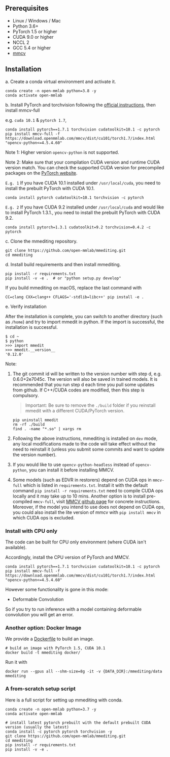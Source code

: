 ## Prerequisites

- Linux / Windows / Mac
- Python 3.6+
- PyTorch 1.5 or higher
- CUDA 9.0 or higher
- NCCL 2
- GCC 5.4 or higher
- [mmcv](https://github.com/open-mmlab/mmcv)

## Installation

a. Create a conda virtual environment and activate it.

```shell
conda create -n open-mmlab python=3.8 -y
conda activate open-mmlab
```

b. Install PyTorch and torchvision following the [official instructions](https://pytorch.org/), then install mmcv-full

e.g. `cuda 10.1` & `pytorch 1.7`,

```shell
conda install pytorch==1.7.1 torchvision cudatoolkit=10.1 -c pytorch
pip install mmcv-full -f https://download.openmmlab.com/mmcv/dist/cu101/torch1.7/index.html "opencv-python<=4.5.4.60"
```

Note 1: Higher version `opencv-python` is not supported.

Note 2: Make sure that your compilation CUDA version and runtime CUDA version match.
You can check the supported CUDA version for precompiled packages on the [PyTorch website](https://pytorch.org/).

`E.g. 1` If you have CUDA 10.1 installed under `/usr/local/cuda`, you need to install the prebuilt PyTorch with CUDA 10.1.

```shell
conda install pytorch cudatoolkit=10.1 torchvision -c pytorch
```

`E.g. 2` If you have CUDA 9.2 installed under `/usr/local/cuda` and would like to install
PyTorch 1.3.1., you need to install the prebuilt PyTorch with CUDA 9.2.

```shell
conda install pytorch=1.3.1 cudatoolkit=9.2 torchvision=0.4.2 -c pytorch
```

c. Clone the mmediting repository.

```shell
git clone https://github.com/open-mmlab/mmediting.git
cd mmediting
```

d. Install build requirements and then install mmediting.

```shell
pip install -r requirements.txt
pip install -v -e .  # or "python setup.py develop"
```

If you build mmediting on macOS, replace the last command with

```
CC=clang CXX=clang++ CFLAGS='-stdlib=libc++' pip install -e .
```

e. Verify installation

After the installation is complete, you can switch to another directory (such as `/home`) and try to import mmedit in python. If the import is successful, the installation is successful.

```shell
$ cd ~
$ python
>>> import mmedit
>>> mmedit.__version__
'0.12.0'
```

Note:

1. The git commit id will be written to the version number with step d, e.g. 0.6.0+2e7045c. The version will also be saved in trained models.
It is recommended that you run step d each time you pull some updates from github. If C++/CUDA codes are modified, then this step is compulsory.

    > Important: Be sure to remove the `./build` folder if you reinstall mmedit with a different CUDA/PyTorch version.

    ```
    pip uninstall mmedit
    rm -rf ./build
    find . -name "*.so" | xargs rm
    ```

2. Following the above instructions, mmediting is installed on `dev` mode, any local modifications made to the code will take effect without the need to reinstall it (unless you submit some commits and want to update the version number).

3. If you would like to use `opencv-python-headless` instead of `opencv-python`,
you can install it before installing MMCV.

4. Some models (such as EDVR in restorers) depend on CUDA ops in `mmcv-full` which is listed in `requirements.txt`. Install it with the default command `pip install -r requirements.txt` need to compile CUDA ops locally and it may take up to 10 mins. Another option is to install pre-compiled `mmcv-full`, visit [MMCV github page](https://github.com/open-mmlab/mmcv#install-with-pip) for concrete instructions. Moreover, if the model you intend to use does not depend on CUDA ops, you could also install the lite version of mmcv with `pip install mmcv` in which CUDA ops is excluded.

### Install with CPU only
The code can be built for CPU only environment (where CUDA isn't available).

Accordingly, install the CPU version of PyTorch and MMCV.

```shell
conda install pytorch==1.7.1 torchvision cudatoolkit=10.1 -c pytorch
pip install mmcv-full -f https://download.openmmlab.com/mmcv/dist/cu101/torch1.7/index.html "opencv-python<=4.5.4.60"
```

<!-- In CPU mode you can run the demo/webcam_demo.py for example. -->
However some functionality is gone in this mode:

- Deformable Convolution

So if you try to run inference with a model containing deformable convolution you will get an error.

### Another option: Docker Image

We provide a [Dockerfile](https://github.com/open-mmlab/mmediting/blob/master/docker/Dockerfile) to build an image.

```shell
# build an image with PyTorch 1.5, CUDA 10.1
docker build -t mmediting docker/
```

Run it with

```shell
docker run --gpus all --shm-size=8g -it -v {DATA_DIR}:/mmediting/data mmediting
```

### A from-scratch setup script

Here is a full script for setting up mmediting with conda.

```shell
conda create -n open-mmlab python=3.7 -y
conda activate open-mmlab

# install latest pytorch prebuilt with the default prebuilt CUDA version (usually the latest)
conda install -c pytorch pytorch torchvision -y
git clone https://github.com/open-mmlab/mmediting.git
cd mmediting
pip install -r requirements.txt
pip install -v -e .
```

<!-- ### Using multiple MMEditing versions

The train and test scripts already modify the `PYTHONPATH` to ensure the script use the MMEditing in the current directory.

To use the default MMEditing installed in the environment rather than that you are working with, you can remove the following line in those scripts

```shell
PYTHONPATH="$(dirname $0)/..":$PYTHONPATH
``` -->
